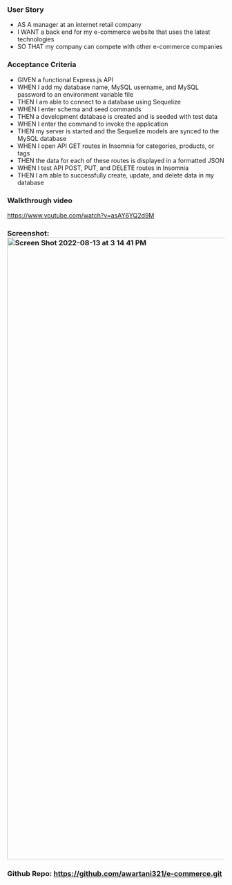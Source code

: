 ### User Story

* AS A manager at an internet retail company
* I WANT a back end for my e-commerce website that uses the latest technologies
* SO THAT my company can compete with other e-commerce companies

### Acceptance Criteria

* GIVEN a functional Express.js API
* WHEN I add my database name, MySQL username, and MySQL password to an environment variable file
* THEN I am able to connect to a database using Sequelize
* WHEN I enter schema and seed commands
* THEN a development database is created and is seeded with test data
* WHEN I enter the command to invoke the application
* THEN my server is started and the Sequelize models are synced to the MySQL database
* WHEN I open API GET routes in Insomnia for categories, products, or tags
* THEN the data for each of these routes is displayed in a formatted JSON
* WHEN I test API POST, PUT, and DELETE routes in Insomnia
* THEN I am able to successfully create, update, and delete data in my database


### Walkthrough video

https://www.youtube.com/watch?v=asAY6YQ2d9M

### Screenshot: <img width="1440" alt="Screen Shot 2022-08-13 at 3 14 41 PM" src="https://user-images.githubusercontent.com/103685355/184507700-e57e05c5-6cb4-48a7-9210-d57016448fde.png">





### Github Repo: https://github.com/awartani321/e-commerce.git
